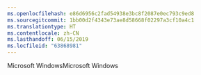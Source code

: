 ```yaml
---
ms.openlocfilehash: e86d6956c2fad54938e3bc8f2087e0ec793c9ed8
ms.sourcegitcommit: 1bb00d2f4343e73ae8d58668f02297a3cf10a4c1
ms.translationtype: HT
ms.contentlocale: zh-CN
ms.lasthandoff: 06/15/2019
ms.locfileid: "63868981"
---
```

<span data-ttu-id="9648c-101">Microsoft Windows</span><span class="sxs-lookup"><span data-stu-id="9648c-101">Microsoft Windows</span></span>